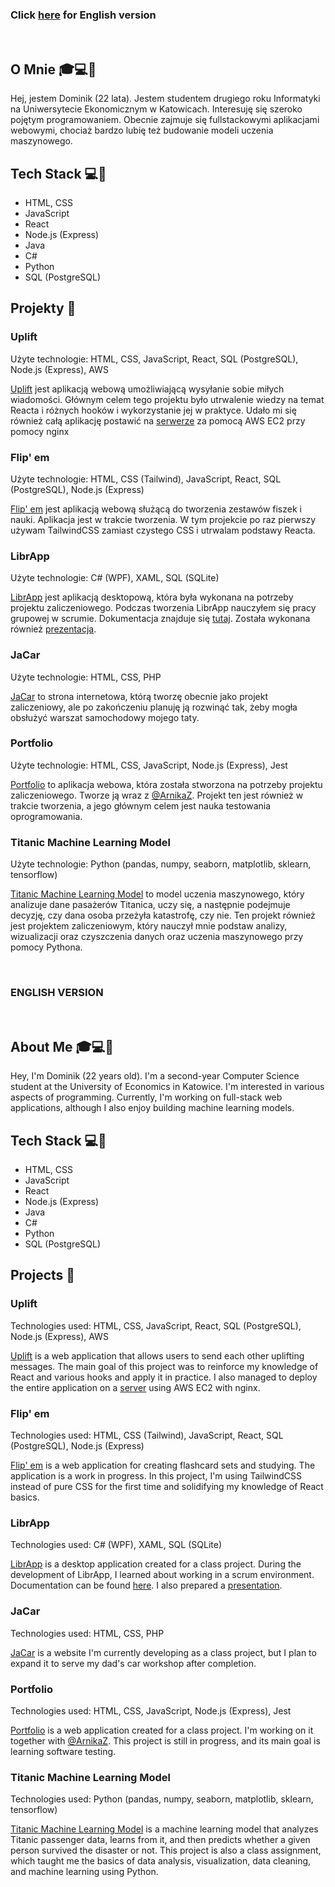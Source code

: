 ### Click [here](#eng-version) for English version

<br />

## O Mnie 🎓💻🤖
Hej, jestem Dominik (22 lata).
Jestem studentem drugiego roku Informatyki na Uniwersytecie Ekonomicznym w Katowicach. Interesuję się szeroko pojętym programowaniem. Obecnie zajmuje się fullstackowymi aplikacjami webowymi, chociaż bardzo lubię też budowanie modeli uczenia maszynowego.

## Tech Stack 💻🔧
- HTML, CSS
- JavaScript
- React
- Node.js (Express)
- Java
- C#
- Python
- SQL (PostgreSQL)

## Projekty 🚀

### Uplift
Użyte technologie: HTML, CSS, JavaScript, React, SQL (PostgreSQL), Node.js (Express), AWS

[Uplift](https://github.com/DominikZydek/uplift) jest aplikacją webową umożliwiającą wysyłanie sobie miłych wiadomości. Głównym celem tego projektu było utrwalenie wiedzy na temat Reacta i różnych hooków i wykorzystanie jej w praktyce. Udało mi się również całą aplikację postawić na [serwerze](ec2-16-171-29-224.eu-north-1.compute.amazonaws.com) za pomocą AWS EC2 przy pomocy nginx

### Flip' em
Użyte technologie: HTML, CSS (Tailwind), JavaScript, React, SQL (PostgreSQL), Node.js (Express)

[Flip' em](https://github.com/DominikZydek/flip-em) jest aplikacją webową służącą do tworzenia zestawów fiszek i nauki. Aplikacja jest w trakcie tworzenia. W tym projekcie po raz pierwszy używam TailwindCSS zamiast czystego CSS i utrwalam podstawy Reacta.

### LibrApp
Użyte technologie: C# (WPF), XAML, SQL (SQLite)

[LibrApp](https://github.com/DominikZydek/Librapp) jest aplikacją desktopową, która była wykonana na potrzeby projektu zaliczeniowego. Podczas tworzenia LibrApp nauczyłem się pracy grupowej w scrumie. Dokumentacja znajduje się [tutaj](https://dominikzydek.github.io/LibrAppDocs/). Została wykonana również [prezentacja](https://github.com/DominikZydek/DominikZydek/files/14977895/Librapp.pdf).

### JaCar
Użyte technologie: HTML, CSS, PHP

[JaCar](https://github.com/DominikZydek/jacar_project) to strona internetowa, którą tworzę obecnie jako projekt zaliczeniowy, ale po zakończeniu planuję ją rozwinąć tak, żeby mogła obsłużyć warszat samochodowy mojego taty.

### Portfolio
Użyte technologie: HTML, CSS, JavaScript, Node.js (Express), Jest

[Portfolio](https://github.com/ArnikaZ/Portfolio_project) to aplikacja webowa, która została stworzona na potrzeby projektu zaliczeniowego. Tworze ją wraz z [@ArnikaZ](https://github.com/ArnikaZ). Projekt ten jest również w trakcie tworzenia, a jego głównym celem jest nauka testowania oprogramowania.

### Titanic Machine Learning Model
Użyte technologie: Python (pandas, numpy, seaborn, matplotlib, sklearn, tensorflow)

[Titanic Machine Learning Model](https://gist.github.com/DominikZydek/0abd5e86a33039f4a2770dc47ab5bb44) to model uczenia maszynowego, który analizuje dane pasażerów Titanica, uczy się, a następnie podejmuje decyzję, czy dana osoba przeżyła katastrofę, czy nie. Ten projekt również jest projektem zaliczeniowym, który nauczył mnie podstaw analizy, wizualizacji oraz czyszczenia danych oraz uczenia maszynowego przy pomocy Pythona.

<br />

<a id="eng-version" name="eng-version"></a>
### ENGLISH VERSION

<br />

## About Me 🎓💻🤖
Hey, I'm Dominik (22 years old).
I'm a second-year Computer Science student at the University of Economics in Katowice. I'm interested in various aspects of programming. Currently, I'm working on full-stack web applications, although I also enjoy building machine learning models.

## Tech Stack 💻🔧
- HTML, CSS
- JavaScript
- React
- Node.js (Express)
- Java
- C#
- Python
- SQL (PostgreSQL)

## Projects 🚀

### Uplift
Technologies used: HTML, CSS, JavaScript, React, SQL (PostgreSQL), Node.js (Express), AWS

[Uplift](https://github.com/DominikZydek/uplift) is a web application that allows users to send each other uplifting messages. The main goal of this project was to reinforce my knowledge of React and various hooks and apply it in practice. I also managed to deploy the entire application on a [server](ec2-16-171-29-224.eu-north-1.compute.amazonaws.com) using AWS EC2 with nginx.

### Flip' em
Technologies used: HTML, CSS (Tailwind), JavaScript, React, SQL (PostgreSQL), Node.js (Express)

[Flip' em](https://github.com/DominikZydek/flip-em) is a web application for creating flashcard sets and studying. The application is a work in progress. In this project, I'm using TailwindCSS instead of pure CSS for the first time and solidifying my knowledge of React basics.

### LibrApp
Technologies used: C# (WPF), XAML, SQL (SQLite)

[LibrApp](https://github.com/DominikZydek/Librapp) is a desktop application created for a class project. During the development of LibrApp, I learned about working in a scrum environment. Documentation can be found [here](https://dominikzydek.github.io/LibrAppDocs/). I also prepared a [presentation](https://github.com/DominikZydek/DominikZydek/files/14977895/Librapp.pdf).

### JaCar
Technologies used: HTML, CSS, PHP

[JaCar](https://github.com/DominikZydek/jacar_project) is a website I'm currently developing as a class project, but I plan to expand it to serve my dad's car workshop after completion.

### Portfolio
Technologies used: HTML, CSS, JavaScript, Node.js (Express), Jest

[Portfolio](https://github.com/ArnikaZ/Portfolio_project) is a web application created for a class project. I'm working on it together with [@ArnikaZ](https://github.com/ArnikaZ). This project is still in progress, and its main goal is learning software testing.

### Titanic Machine Learning Model
Technologies used: Python (pandas, numpy, seaborn, matplotlib, sklearn, tensorflow)

[Titanic Machine Learning Model](https://gist.github.com/DominikZydek/0abd5e86a33039f4a2770dc47ab5bb44) is a machine learning model that analyzes Titanic passenger data, learns from it, and then predicts whether a given person survived the disaster or not. This project is also a class assignment, which taught me the basics of data analysis, visualization, data cleaning, and machine learning using Python.
